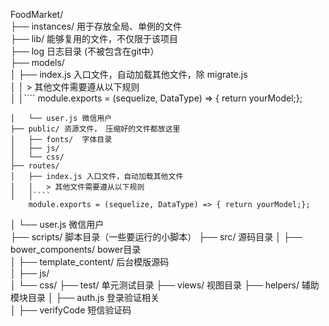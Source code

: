 FoodMarket/  
├── instances/  用于存放全局、单例的文件  
├── lib/ 能够复用的文件，不仅限于该项目   
├── log 日志目录 (不被包含在git中）   
├── models/   
│   ├── index.js 入口文件，自动加载其他文件，除 migrate.js   
│   │   > 其他文件需要遵从以下规则   
│   │````
    module.exports = (sequelize, DataType) => { return yourModel;};
````   
│   └── user.js 微信用户   
├── public/ 资源文件， 压缩好的文件都放这里   
│   ├── fonts/  字体目录   
│   ├── js/   
│   └── css/   
├── routes/      
│   ├── index.js 入口文件，自动加载其他文件
│   │   > 其他文件需要遵从以下规则   
│   │````
    module.exports = (sequelize, DataType) => { return yourModel;};
````   
│   └── user.js 微信用户  
├── scripts/   脚本目录（一些要运行的小脚本）
├── src/   源码目录
│   ├── bower_components/  bower目录  
│   ├── template_content/  后台模版源码   
│   ├── js/   
│   └── css/ 
├── test/   单元测试目录
├── views/   视图目录
├── helpers/   辅助模块目录
│   ├── auth.js  登录验证相关   
│   ├── verifyCode  短信验证码   

